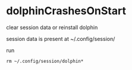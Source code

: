 # dolphinCrashesOnStart

clear session data or reinstall dolphin

session data is present at ~/.config/session/

run 

	rm ~/.config/session/dolphin*


